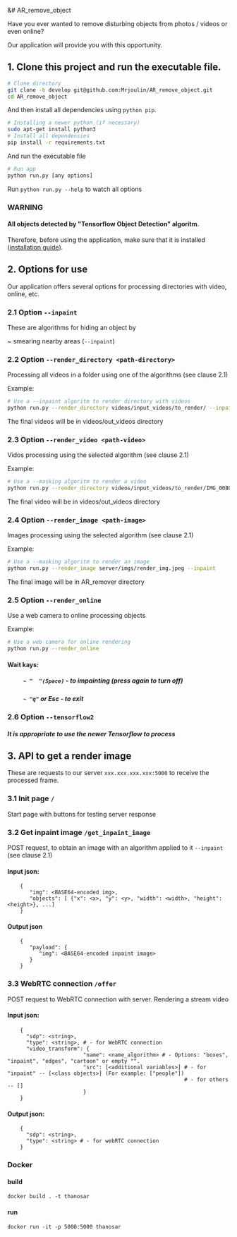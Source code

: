 &# AR_remove_object

Have you ever wanted to remove disturbing objects from photos / videos or even online? 

Our application will provide you with this opportunity.

## 1. Clone this project and run the executable file.
```bash
# Clone directory
git clone -b develop git@github.com:Mrjoulin/AR_remove_object.git
cd AR_remove_object
```
And then install all dependencies using `python pip`.
```bash
# Installing a newer python (if necessary)
sudo apt-get install python3
# Install all dependensies
pip install -r requirements.txt
```
And run the executable file
```bash
# Run app
python run.py [any options]
```
Run `python run.py --help` to watch all options

### WARNING
#### All objects detected by "Tensorflow Object Detection" algoritm.
Therefore, before using the application, make sure that it is installed ([installation guide](https://tensorflow-object-detection-api-tutorial.readthedocs.io/en/latest/install.html)).

## 2. Options for use
Our application offers several options for processing directories with video, online, etc.

### 2.1 Option `--inpaint`
These are algorithms for hiding an object by

  ~ smearing nearby areas (`--inpaint`)

### 2.2 Option `--render_directory <path-directory>`
Processing all videos in a folder using one of the algorithms (see clause 2.1)

Example:
```bash
# Use a --inpaint algoritm to render directory with videos
python run.py --render_directory videos/input_videos/to_render/ --inpaint  
```
The final videos will be in videos/out_videos directory

### 2.3 Option `--render_video <path-video>`
Vidos processing using the selected algorithm (see clause 2.1)

Example:
```bash
# Use a --masking algoritm to render a video
python run.py --render_directory videos/input_videos/to_render/IMG_0080.MOV --inpaint
```
The final video will be in videos/out_videos directory

### 2.4 Option `--render_image <path-image>`
Images processing using the selected algorithm (see clause 2.1)

Example:
```bash
# Use a --masking algoritm to render an image
python run.py --render_image server/imgs/render_img.jpeg --inpaint
```
The final image will be in AR_remover directory

### 2.5 Option `--render_online`
Use a web camera to online processing objects

Example:
```bash
# Use a web camera for online rendering
python run.py --render_online
```
#### Wait kays:
##### `     ~ "  "(Spaсe)` - to impainting (press again to turn off)
##### `     ~ "q"` or Esc - to exit

### 2.6 Option `--tensorflow2`
##### It is appropriate to use the newer *Tensorflow* to process

## 3. API to get a render image
These are requests to our server `xxx.xxx.xxx.xxx:5000` to receive the processed frame.
### 3.1 Init page `/`
Start page with buttons for testing server response
### 3.2 Get inpaint image `/get_inpaint_image`
POST request, to obtain an image with an algorithm applied to it `--inpaint` (see clause 2.1)
#### Input json:
```
    {
       "img": <BASE64-encoded img>,
       "objects": [ {"x": <x>, "y": <y>, "width": <width>, "height": <height>}, ...]
    }
```
#### Output json
```
    {
       "payload": {
          "img": <BASE64-encoded inpaint image>
       }
    }
```
### 3.3 WebRTC connection `/offer`
POST request to WebRTC connection with server. Rendering a stream video
#### Input json:
```
    {
      "sdp": <string>, 
      "type": <string>, # - for WebRTC connection
      "video_transform": {
                        "name": <name_algorithm> # - Options: "boxes", "inpaint", "edges", "cartoon" or empty "".
                        "src": [<additional variables>] # - for "inpaint" -- [<class objects>] (For example: ["people"]) 
                                                        # - for others -- []
                        }
    }
```
#### Output json:
```
    {
      "sdp": <string>,
      "type": <string> # - for webRTC connection
    }
```



### Docker
#### build
```shell script
docker build . -t thanosar
```

#### run
```shell script
docker run -it -p 5000:5000 thanosar
```